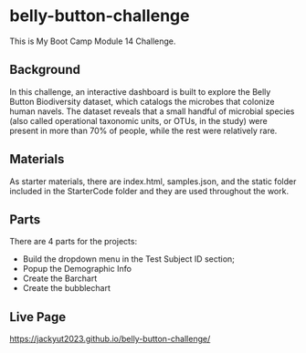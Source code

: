 # belly-button-challenge
This is My Boot Camp Module 14 Challenge.

## Background
In this challenge, an interactive dashboard is built to explore the Belly Button Biodiversity dataset, which catalogs the microbes that colonize human navels. The dataset reveals that a small handful of microbial species (also called operational taxonomic units, or OTUs, in the study) were present in more than 70% of people, while the rest were relatively rare.

## Materials
As starter materials, there are index.html, samples.json, and the static folder included in the StarterCode folder and they are used throughout the work.

## Parts
There are 4 parts for the projects:
  - Build the dropdown menu in the Test Subject ID section;
  - Popup the Demographic Info
  - Create the Barchart
  - Create the bubblechart

## Live Page
https://jackyut2023.github.io/belly-button-challenge/